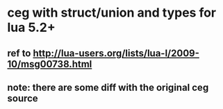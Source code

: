 # ceg with struct/union and types for lua 5.2+

## ref to http://lua-users.org/lists/lua-l/2009-10/msg00738.html
## note: there are some diff with the original ceg source
